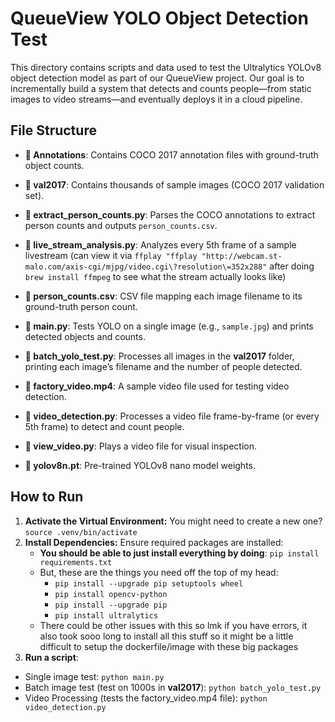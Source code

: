# QueueView YOLO Object Detection Test

This directory contains scripts and data used to test the Ultralytics YOLOv8 object detection model as part of our QueueView project. Our goal is to incrementally build a system that detects and counts people—from static images to video streams—and eventually deploys it in a cloud pipeline.

## File Structure

- **📁 Annotations**: Contains COCO 2017 annotation files with ground-truth object counts.

- **📁 val2017**: Contains thousands of sample images (COCO 2017 validation set).

- **📄 extract_person_counts.py**: Parses the COCO annotations to extract person counts and outputs `person_counts.csv`.

- **📄 live_stream_analysis.py**: Analyzes every 5th frame of a sample livestream (can view it via `ffplay "ffplay "http://webcam.st-malo.com/axis-cgi/mjpg/video.cgi\?resolution\=352x288"` after doing `brew install ffmpeg` to see what the stream actually looks like)

- **📄 person_counts.csv**: CSV file mapping each image filename to its ground-truth person count.

- **📄 main.py**: Tests YOLO on a single image (e.g., `sample.jpg`) and prints detected objects and counts.

- **📄 batch_yolo_test.py**: Processes all images in the **val2017** folder, printing each image’s filename and the number of people detected.

- **📄 factory_video.mp4**: A sample video file used for testing video detection.

- **📄 video_detection.py**: Processes a video file frame-by-frame (or every 5th frame) to detect and count people.

- **📄 view_video.py**: Plays a video file for visual inspection.

- **📄 yolov8n.pt**: Pre-trained YOLOv8 nano model weights.

## How to Run

1. **Activate the Virtual Environment:**  You might need to create a new one?
   `source .venv/bin/activate`
2. **Install Dependencies:** Ensure required packages are installed:
   * **You should be able to just install everything by doing**: `pip install requirements.txt` 
   * But, these are the things you need off the top of my head:
     * `pip install --upgrade pip setuptools wheel`
     * `pip install opencv-python`
     * `pip install --upgrade pip`
     * `pip install ultralytics`
   * There could be other issues with this so lmk if you have errors, it also took sooo long to install all this stuff so it might be a little difficult to setup the dockerfile/image with these big packages
3. **Run a script**:
* Single image test: `python main.py`
* Batch image test (test on 1000s in **val2017**): `python batch_yolo_test.py`
* Video Processing (tests the factory_video.mp4 file): `python video_detection.py`

